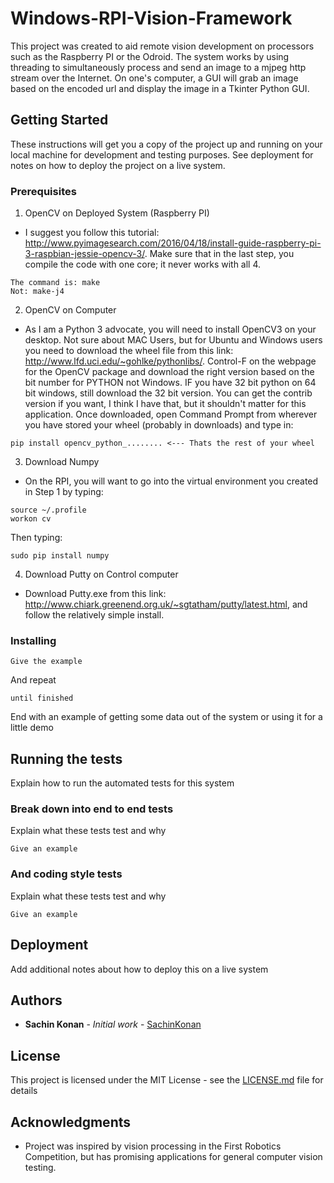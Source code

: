 # Windows-RPI-Vision-Framework

This project was created to aid remote vision development on processors such as the Raspberry PI or the Odroid. The system works by using threading to simultaneously process and send an image to a mjpeg http stream over the Internet. On one's computer, a GUI will grab an image based on the encoded url and display the image in a Tkinter Python GUI.

## Getting Started

These instructions will get you a copy of the project up and running on your local machine for development and testing purposes. See deployment for notes on how to deploy the project on a live system.

### Prerequisites


1. OpenCV on Deployed System (Raspberry PI)
 - I suggest you follow this tutorial: http://www.pyimagesearch.com/2016/04/18/install-guide-raspberry-pi-3-raspbian-jessie-opencv-3/. Make sure that in the last step, you compile the code with one core; it never works with all 4.
 ```
 The command is: make
 Not: make-j4
 ```

2. OpenCV on Computer
- As I am a Python 3 advocate, you will need to install OpenCV3 on your desktop. Not sure about MAC Users, but for Ubuntu and Windows users you need to download the wheel file from this link: http://www.lfd.uci.edu/~gohlke/pythonlibs/. Control-F on the webpage for the OpenCV package and download the right version based on the bit number for PYTHON not Windows. IF you have 32 bit python on 64 bit windows, still download the 32 bit version. You can get the contrib version if you want, I think I have that, but it shouldn't matter for this application. Once downloaded, open Command Prompt from wherever you have stored your wheel (probably in downloads) and type in:

```
pip install opencv_python_........ <--- Thats the rest of your wheel
```

3. Download Numpy
- On the RPI, you will want to go into the virtual environment you created in Step 1 by typing:
```
source ~/.profile
workon cv
```
Then typing:
```
sudo pip install numpy
```
4. Download Putty on Control computer
- Download Putty.exe from this link: http://www.chiark.greenend.org.uk/~sgtatham/putty/latest.html, and follow the relatively simple install.

### Installing



```
Give the example
```

And repeat

```
until finished
```

End with an example of getting some data out of the system or using it for a little demo

## Running the tests

Explain how to run the automated tests for this system

### Break down into end to end tests

Explain what these tests test and why

```
Give an example
```

### And coding style tests

Explain what these tests test and why

```
Give an example
```

## Deployment

Add additional notes about how to deploy this on a live system

## Authors

* **Sachin Konan** - *Initial work* - [SachinKonan](https:/github.com/SachinKonan)

## License

This project is licensed under the MIT License - see the [LICENSE.md](LICENSE.md) file for details

## Acknowledgments

* Project was inspired by vision processing in the First Robotics Competition, but has promising applications for general computer vision testing.
